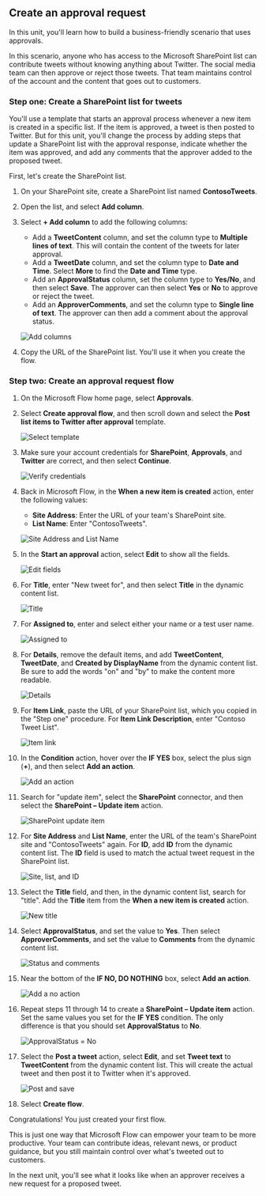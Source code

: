 ## Create an approval request

In this unit, you'll learn how to build a business-friendly scenario that uses approvals.

In this scenario, anyone who has access to the Microsoft SharePoint list can contribute tweets without knowing anything about Twitter. The social media team can then approve or reject those tweets. That team maintains control of the account and the content that goes out to customers. 

### Step one: Create a SharePoint list for tweets

You'll use a template that starts an approval process whenever a new item is created in a specific list. If the item is approved, a tweet is then posted to Twitter. But for this unit, you'll change the process by adding steps that update a SharePoint list with the approval response, indicate whether the item was approved, and add any comments that the approver added to the proposed tweet. 

First, let's create the SharePoint list.

1. On your SharePoint site, create a SharePoint list named **ContosoTweets**.
1. Open the list, and select **Add column**.
1. Select **+ Add column** to add the following columns:

    - Add a **TweetContent** column, and set the column type to **Multiple lines of text**. This will contain the content of the tweets for later approval.
    - Add a **TweetDate** column, and set the column type to **Date and Time**. Select **More** to find the **Date and Time** type.
    - Add an **ApprovalStatus** column, set the column type to **Yes/No**, and then select **Save**. The approver can then select **Yes** or **No** to approve or reject the tweet.
    - Add an **ApproverComments**, and set the column type to **Single line of text**. The approver can then add a comment about the approval status.

    ![Add columns](../media/new-columns.png)

1. Copy the URL of the SharePoint list. You'll use it when you create the flow.

### Step two: Create an approval request flow
1. On the Microsoft Flow home page, select **Approvals**.

1. Select **Create approval flow**, and then scroll down and select the **Post list items to Twitter after approval** template. 

    ![Select template](../media/create-approval.png)

1. Make sure your account credentials for **SharePoint**, **Approvals**, and **Twitter** are correct, and then select **Continue**. 

    ![Verify credentials](../media/verify-credentials.png)

1. Back in Microsoft Flow, in the **When a new item is created** action, enter the following values:

    * **Site Address**: Enter the URL of your team's SharePoint site.
    * **List Name**: Enter "ContosoTweets".

    ![Site Address and List Name](../media/site-address.png)

1. In the **Start an approval** action, select **Edit** to show all the fields. 

    ![Edit fields](../media/edit-all-fields.png)

1. For **Title**, enter "New tweet for", and then select **Title** in the dynamic content list. 

    ![Title](../media/tweet-title.png)

1. For **Assigned to**, enter and select either your name or a test user name. 

    ![Assigned to](../media/tweet-assigned-to.png)

1. For **Details**, remove the default items, and add **TweetContent**, **TweetDate**, and **Created by DisplayName** from the dynamic content list. Be sure to add the words "on" and "by" to make the content more readable. 

    ![Details](../media/tweet-details.png)

1. For **Item Link**, paste the URL of your SharePoint list, which you copied in the "Step one" procedure. For **Item Link Description**, enter "Contoso Tweet List". 

    ![Item link](../media/tweet-item-link.png)

1. In the **Condition** action, hover over the **IF YES** box, select the plus sign (**+**), and then select **Add an action**. 

    ![Add an action](../media/add-an-action.png)

1. Search for "update item", select the **SharePoint** connector, and then select the **SharePoint – Update item** action.

    ![SharePoint update item](../media/update-item.png)

1. For **Site Address** and **List Name**, enter the URL of the team's SharePoint site and "ContosoTweets" again. For **ID**, add **ID** from the dynamic content list. The **ID** field is used to match the actual tweet request in the SharePoint list.

    ![Site, list, and ID](../media/address-list-id.png)

1. Select the **Title** field, and then, in the dynamic content list, search for "title". Add the **Title** item from the **When a new item is created** action. 

    ![New title](../media/add-title.png)

1. Select **ApprovalStatus**, and set the value to **Yes**. Then select **ApproverComments**, and set the value to **Comments** from the dynamic content list. 

    ![Status and comments](../media/approver-status.png)

1. Near the bottom of the **IF NO, DO NOTHING** box, select **Add an action**.

    ![Add a no action](../media/add-a-no-action.png)

1. Repeat steps 11 through 14 to create a **SharePoint – Update item** action. Set the same values you set for the **IF YES** condition. The only difference is that you should set **ApprovalStatus** to **No**. 

    ![ApprovalStatus = No](../media/status-no.png)

1. Select the **Post a tweet** action, select **Edit**, and set **Tweet text** to **TweetContent** from the dynamic content list. This will create the actual tweet and then post it to Twitter when it's approved. 

    ![Post and save](../media/post-tweet.png)

1. Select **Create flow**.

Congratulations! You just created your first flow. 

This is just one way that Microsoft Flow can empower your team to be more productive. Your team can contribute ideas, relevant news, or product guidance, but you still maintain control over what's tweeted out to customers.

In the next unit, you'll see what it looks like when an approver receives a new request for a proposed tweet.